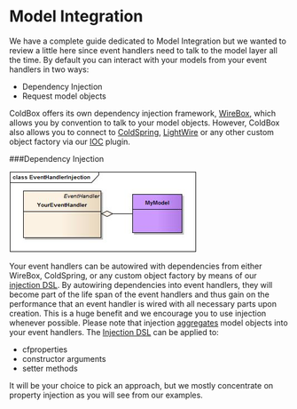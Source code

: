 # Model Integration

We have a complete guide dedicated to Model Integration but we wanted to review a little here since event handlers need to talk to the model layer all the time. By default you can interact with your models from your event handlers in two ways:

*  Dependency Injection
*  Request model objects


ColdBox offers its own dependency injection framework, [WireBox](http://wiki.coldbox.org/wiki/WireBox.cfm), which allows you by convention to talk to your model objects. However, ColdBox also allows you to connect to [ColdSpring](http://wiki.coldbox.org/wiki/Plugins:ColdspringIntegration.cfm), [LightWire](http://wiki.coldbox.org/wiki/Plugins:LightwireIntegration.cfm) or any other custom object factory via our [IOC](http://wiki.coldbox.org/wiki/Plugins:IOC.cfm) plugin. 

###Dependency Injection

![](../images/EventHandlerInjection.jpg)

 Your event handlers can be autowired with dependencies from either WireBox, ColdSpring, or any custom object factory by means of our[ injection DSL](wiki.coldbox.org/wiki/WireBox.cfm#Injection_DSL). By autowiring dependencies into event handlers, they will become part of the life span of the event handlers and thus gain on the performance that an event handler is wired with all necessary parts upon creation. This is a huge benefit and we encourage you to use injection whenever possible. Please note that injection [aggregates](http://en.wikipedia.org/wiki/Object_composition) model objects into your event handlers. The [Injection DSL](http://wiki.coldbox.org/wiki/WireBox.cfm) can be applied to: 
 
 * cfproperties
 * constructor arguments
 * setter methods
 
It will be your choice to pick an approach, but we mostly concentrate on property injection as you will see from our examples.

